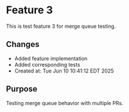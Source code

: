# Feature 3

This is test feature 3 for merge queue testing.

## Changes
- Added feature implementation
- Added corresponding tests
- Created at: Tue Jun 10 10:41:12 EDT 2025

## Purpose
Testing merge queue behavior with multiple PRs.
